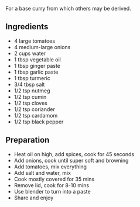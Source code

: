 For a base curry from which others may be derived.

Ingredients
-----------

* 4 large tomatoes
* 4 medium-large onions
* 2 cups water
* 1 tbsp vegetable oil
* 1 tbsp ginger paste
* 1 tbsp garlic paste
* 1 tbsp turmeric
* 3/4 tbsp salt
* 1/2 tsp nutmeg
* 1/2 tsp cumin
* 1/2 tsp cloves
* 1/2 tsp coriander
* 1/2 tsp cardamom
* 1/2 tsp black pepper

Preparation
-----------

* Heat oil on high, add spices, cook for 45 seconds
* Add onions, cook until super soft and browning
* Add tomatoes, mix everything
* Add salt and water, mix
* Cook mostly covered for 35 mins
* Remove lid, cook for 8-10 mins
* Use blender to turn into a paste
* Share and enjoy

[blender]: http://www.amazon.com/Calphalon-1804091-3-in-1-Immersion-Blender/dp/B005NGQWYE
